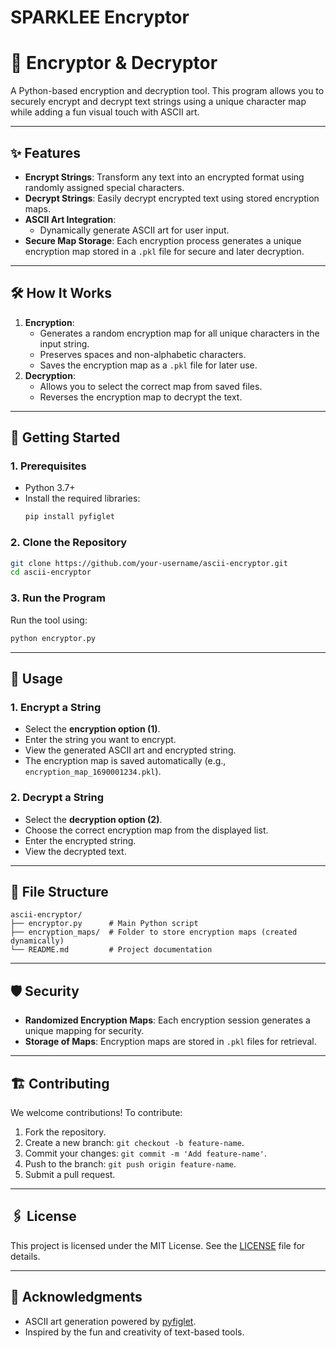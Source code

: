 # SPARKLEE Encryptor

# 🔐 Encryptor & Decryptor

A Python-based encryption and decryption tool. This program allows you to securely encrypt and decrypt text strings using a unique character map while adding a fun visual touch with ASCII art.

---

## ✨ Features
- **Encrypt Strings**: Transform any text into an encrypted format using randomly assigned special characters.
- **Decrypt Strings**: Easily decrypt encrypted text using stored encryption maps.
- **ASCII Art Integration**:
  - Dynamically generate ASCII art for user input.
- **Secure Map Storage**: Each encryption process generates a unique encryption map stored in a `.pkl` file for secure and later decryption.

---

## 🛠️ How It Works
1. **Encryption**:
   - Generates a random encryption map for all unique characters in the input string.
   - Preserves spaces and non-alphabetic characters.
   - Saves the encryption map as a `.pkl` file for later use.
2. **Decryption**:
   - Allows you to select the correct map from saved files.
   - Reverses the encryption map to decrypt the text.

---

## 🚀 Getting Started

### 1. Prerequisites
- Python 3.7+
- Install the required libraries:
  ```bash
  pip install pyfiglet
  ```

### 2. Clone the Repository
```bash
git clone https://github.com/your-username/ascii-encryptor.git
cd ascii-encryptor
```

### 3. Run the Program
Run the tool using:
```bash
python encryptor.py
```

---

## 📝 Usage

### 1. Encrypt a String
- Select the **encryption option (1)**.
- Enter the string you want to encrypt.
- View the generated ASCII art and encrypted string.
- The encryption map is saved automatically (e.g., `encryption_map_1690001234.pkl`).

### 2. Decrypt a String
- Select the **decryption option (2)**.
- Choose the correct encryption map from the displayed list.
- Enter the encrypted string.
- View the decrypted text.

---

## 📂 File Structure
```plaintext
ascii-encryptor/
├── encryptor.py      # Main Python script
├── encryption_maps/  # Folder to store encryption maps (created dynamically)
└── README.md         # Project documentation
```

---

## 🛡️ Security
- **Randomized Encryption Maps**: Each encryption session generates a unique mapping for security.
- **Storage of Maps**: Encryption maps are stored in `.pkl` files for retrieval.

---

## 🏗️ Contributing
We welcome contributions! To contribute:
1. Fork the repository.
2. Create a new branch: `git checkout -b feature-name`.
3. Commit your changes: `git commit -m 'Add feature-name'`.
4. Push to the branch: `git push origin feature-name`.
5. Submit a pull request.

---

## 🖇️ License
This project is licensed under the MIT License. See the [LICENSE](LICENSE) file for details.

---

## 💬 Acknowledgments
- ASCII art generation powered by [pyfiglet](https://github.com/pwaller/pyfiglet).
- Inspired by the fun and creativity of text-based tools.

